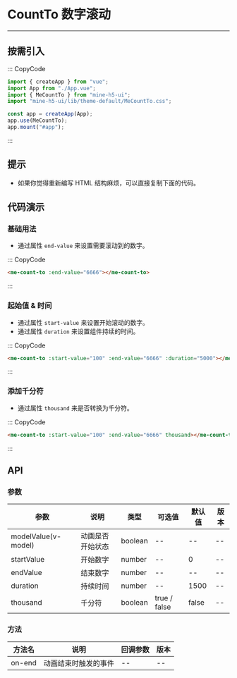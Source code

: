 # CountTo 数字滚动

---

## 按需引入

::: CopyCode

```JavaScript
import { createApp } from "vue";
import App from "./App.vue";
import { MeCountTo } from "mine-h5-ui";
import "mine-h5-ui/lib/theme-default/MeCountTo.css";

const app = createApp(App);
app.use(MeCountTo);
app.mount("#app");
```

:::

## 提示

- 如果你觉得重新编写 HTML 结构麻烦，可以直接复制下面的代码。

## 代码演示

### 基础用法

- 通过属性 `end-value` 来设置需要滚动到的数字。

::: CopyCode

```HTML
<me-count-to :end-value="6666"></me-count-to>
```

:::

### 起始值 & 时间

- 通过属性 `start-value` 来设置开始滚动的数字。
- 通过属性 `duration` 来设置组件持续的时间。

::: CopyCode

```HTML
<me-count-to :start-value="100" :end-value="6666" :duration="5000"></me-count-to>
```

:::

### 添加千分符

- 通过属性 `thousand` 来是否转换为千分符。

::: CopyCode

```HTML
<me-count-to :start-value="100" :end-value="6666" thousand></me-count-to>
```

:::

## API

### 参数

| 参数                | 说明             | 类型    | 可选值       | 默认值 | 版本 |
| ------------------- | ---------------- | ------- | ------------ | ------ | ---- |
| modelValue(v-model) | 动画是否开始状态 | boolean | --           | --     | --   |
| startValue          | 开始数字         | number  | --           | 0      | --   |
| endValue            | 结束数字         | number  | --           | --     | --   |
| duration            | 持续时间         | number  | --           | 1500   | --   |
| thousand            | 千分符           | boolean | true / false | false  | --   |

### 方法

| 方法名 | 说明                 | 回调参数 | 版本 |
| ------ | -------------------- | -------- | ---- |
| on-end | 动画结束时触发的事件 | --       | --   |
